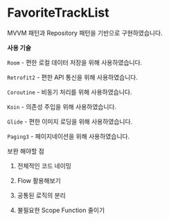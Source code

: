# FavoriteTrackList

MVVM 패턴과 Repository 패턴을 기반으로 구현하였습니다.

**사용 기술**

`Room` - 편한 로컬 데이터 저장을 위해 사용하였습니다.

`Retrofit2` - 편한 API 통신을 위해 사용하였습니다.

`Coroutine` - 비동기 처리를 위해 사용하였습니다.

`Koin` - 의존성 주입을 위해 사용하였습니다.

`Glide` - 편한 이미지 로딩을 위해 사용하였습니다.

`Paging3` - 페이지네이션을 위해 사용하였습니다. 



보완 해야할 점

1. 전체적인 코드 네이밍

2. Flow 활용해보기

3. 공통된 로직의 분리

4. 불필요한 Scope Function 줄이기